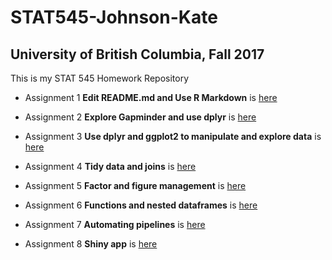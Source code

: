 # STAT545-Johnson-Kate
## University of British Columbia, Fall 2017

This is my STAT 545 Homework Repository

- Assignment 1 **Edit README.md and Use R Markdown** is [here](https://github.com/KateJohnson/STAT545-hw-Johnson-Kate/tree/master/hw01_GitHub_test_drive)

- Assignment 2 **Explore Gapminder and use dplyr** is [here](https://github.com/KateJohnson/STAT545-hw-Johnson-Kate/blob/master/hw02-Dplyr/Gapminder_exploration.md)

- Assignment 3 **Use dplyr and ggplot2 to manipulate and explore data** is [here](https://github.com/KateJohnson/STAT545-hw-Johnson-Kate/blob/master/hw03-Dplyr_ggplot/Gapminder_exploration_cont.md)

- Assignment 4 **Tidy data and joins** is [here](https://github.com/KateJohnson/STAT545-hw-Johnson-Kate/blob/master/hw04-Merges_joins/Gapminder_merges_joins.md)

- Assignment 5 **Factor and figure management** is [here](https://github.com/KateJohnson/STAT545-hw-Johnson-Kate/blob/master/hw05-Factors/Factor_figure_management.md)

- Assignment 6 **Functions and nested dataframes** is [here](https://github.com/KateJohnson/STAT545-hw-Johnson-Kate/blob/master/hw06-Functions_lists/Functions_lists.md)

- Assignment 7 **Automating pipelines** is [here](https://github.com/KateJohnson/STAT545-hw-Johnson-Kate/tree/master/hw07-Automating_Pipelines)

- Assignment 8 **Shiny app** is [here](https://github.com/KateJohnson/STAT545-hw-Johnson-Kate/tree/master/hw08_Shiny_app)
